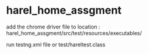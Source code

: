 # harel_home_assgment

add the chrome driver file to location :
harel_home_assgment/src/test/resources/executables/

run testng.xml file or test/hareltest.class
